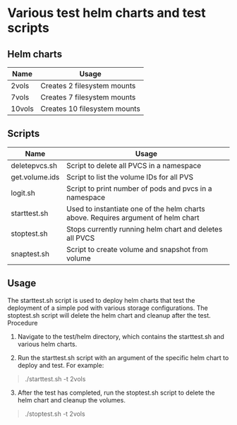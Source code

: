 # Various test helm charts and test scripts

## Helm charts
| Name    | Usage |
|---------|-------|
|2vols    | Creates 2 filesystem mounts
|7vols	  | Creates 7 filesystem mounts
|10vols	  | Creates 10 filesystem mounts


## Scripts
| Name           | Usage |
|----------------|-------|
| deletepvcs.sh  | Script to delete all PVCS in a namespace
| get.volume.ids | Script to list the volume IDs for all PVS
| logit.sh       | Script to print number of pods and pvcs in a namespace
| starttest.sh   | Used to instantiate one of the helm charts above. Requires argument of helm chart
| stoptest.sh    | Stops currently running helm chart and deletes all PVCS 
| snaptest.sh    | Script to create volume and snapshot from volume

## Usage
The starttest.sh script is used to deploy helm charts that test the deployment of a simple pod
with various storage configurations. The stoptest.sh script will delete the helm chart and cleanup after the test.
Procedure
1. Navigate to the test/helm directory, which contains the starttest.sh and various helm charts.

2. Run the starttest.sh script with an argument of the specific helm chart to deploy and test. For example:
> ./starttest.sh -t 2vols
3. After the test has completed, run the stoptest.sh script to delete the helm chart and cleanup the volumes.
> ./stoptest.sh -t 2vols

